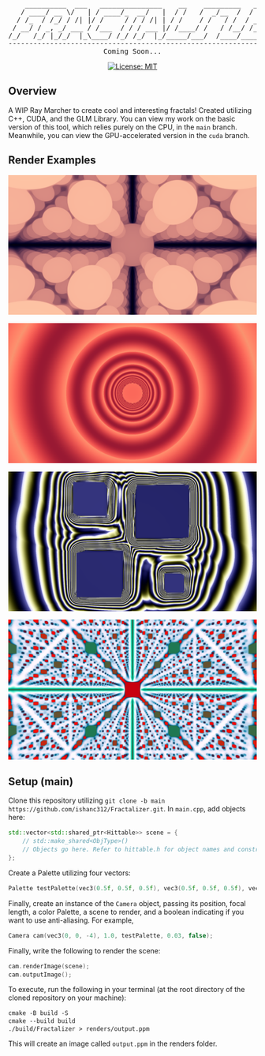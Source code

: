 <div align=center>
<pre>
    __________  ___   _______________    __    _________   __________ 
   / ____/ __ \/   | / ____/_  __/   |  / /   /  _/__  /  / ____/ __ \
  / /_  / /_/ / /| |/ /     / / / /| | / /    / /   / /  / __/ / /_/ /
 / __/ / _, _/ ___ / /___  / / / ___ |/ /____/ /   / /__/ /___/ _, _/ 
/_/   /_/ |_/_/  |_\____/ /_/ /_/  |_/_____/___/  /____/_____/_/ |_|  
--------------------------------------------------------------------------
Coming Soon...
</pre>

[![License: MIT](https://img.shields.io/badge/License-MIT-yellow.svg)](https://opensource.org/licenses/MIT)
</div>

## Overview ##
A WIP Ray Marcher to create cool and interesting fractals! Created utilizing C++, CUDA, and the GLM Library. You can view my work on the basic version of this tool, which relies purely on the CPU, in the `main` branch. Meanwhile, you can view the GPU-accelerated version in the `cuda` branch.

## Render Examples ##
![Purple Haze](renders/purpleHaze.png)

![Red Wine Supernova](renders/redWineSupernova.png)

![Ripple](renders/ripple.png)

![Cubes](renders/cubes.png)

## Setup (main) ##
Clone this repository utilizing `git clone -b main https://github.com/ishanc312/Fractalizer.git`. In `main.cpp`, add objects here:
```cpp
std::vector<std::shared_ptr<Hittable>> scene = {
    // std::make_shared<ObjType>()
    // Objects go here. Refer to hittable.h for object names and constructors. 
};
```
Create a Palette utilizing four vectors:
```cpp
Palette testPalette(vec3(0.5f, 0.5f, 0.5f), vec3(0.5f, 0.5f, 0.5f), vec3(1.0f, 0.7f, 0.4f), vec3(0.0f, 0.15f, 0.20f));
```
Finally, create an instance of the `Camera` object, passing its position, focal length, a color Palette, a scene to render, and a boolean indicating if you want to use anti-aliasing. For example,
```cpp
Camera cam(vec3(0, 0, -4), 1.0, testPalette, 0.03, false);
```
Finally, write the following to render the scene:
```cpp
cam.renderImage(scene);
cam.outputImage();
```

To execute, run the following in your terminal (at the root directory of the cloned repository on your machine):
```
cmake -B build -S
cmake --build build
./build/Fractalizer > renders/output.ppm
```
This will create an image called `output.ppm` in the renders folder. 

